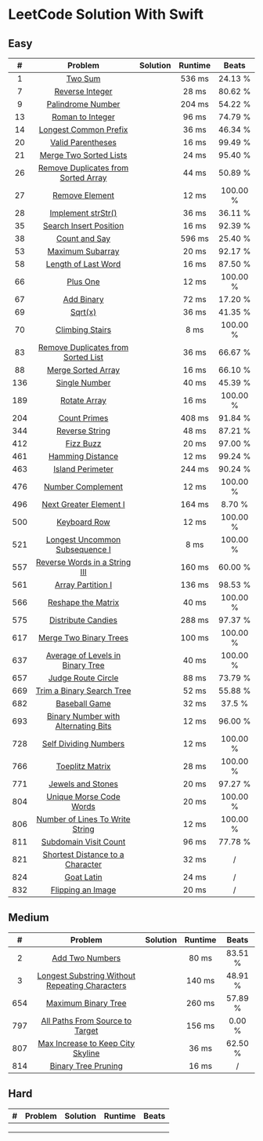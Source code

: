 # LeetCode Solution With Swift

## Easy

| **#** |                         **Problem**                          | **Solution** | **Runtime** | **Beats** |
| :---: | :----------------------------------------------------------: | :----------: | :---------: | :-------: |
|   1   | [Two Sum](https://leetcode.com/problems/two-sum/description/) |              |   536 ms    |  24.13 %  |
|   7   | [Reverse Integer](https://leetcode.com/problems/reverse-integer) |              |    28 ms    |  80.62 %  |
|   9   | [Palindrome Number](https://leetcode.com/problems/palindrome-number) |              |   204 ms    |  54.22 %  |
|  13   | [Roman to Integer](https://leetcode.com/problems/roman-to-integer) |              |    96 ms    |  74.79 %  |
|  14   | [Longest Common Prefix](https://leetcode.com/problems/longest-common-prefix/) |              |    36 ms    |  46.34 %  |
|  20   | [Valid Parentheses](https://leetcode.com/problems/valid-parentheses/) |              |    16 ms    |  99.49 %  |
|  21   | [Merge Two Sorted Lists](https://leetcode.com/problems/merge-two-sorted-lists/) |              |    24 ms    |  95.40 %  |
|  26   | [Remove Duplicates from Sorted Array](https://leetcode.com/problems/remove-duplicates-from-sorted-array/) |              |    44 ms    |  50.89 %  |
|  27   | [Remove Element](https://leetcode.com/problems/remove-element/) |              |    12 ms    | 100.00 %  |
|  28   | [Implement strStr()](https://leetcode.com/problems/implement-strstr/) |              |    36 ms    |  36.11 %  |
|  35   | [Search Insert Position](https://leetcode.com/problems/search-insert-position/) |              |    16 ms    |  92.39 %  |
|  38   | [Count and Say](https://leetcode.com/problems/count-and-say/) |              |   596 ms    |  25.40 %  |
|  53   | [Maximum Subarray](https://leetcode.com/problems/maximum-subarray/) |              |    20 ms    |  92.17 %  |
|  58   | [Length of Last Word](https://leetcode.com/problems/length-of-last-word/) |              |    16 ms    |  87.50 %  |
|  66   |     [Plus One](https://leetcode.com/problems/plus-one/)      |              |    12 ms    | 100.00 %  |
|  67   |   [Add Binary](https://leetcode.com/problems/add-binary/)    |              |    72 ms    |  17.20 %  |
|  69   |       [Sqrt(x)](https://leetcode.com/problems/sqrtx/)        |              |    36 ms    |  41.35 %  |
|  70   | [Climbing Stairs](https://leetcode.com/problems/climbing-stairs/) |              |    8 ms     | 100.00 %  |
|  83   | [Remove Duplicates from Sorted List](https://leetcode.com/problems/remove-duplicates-from-sorted-list/) |              |    36 ms    |  66.67 %  |
|  88   | [Merge Sorted Array](https://leetcode.com/problems/merge-sorted-array/) |              |    16 ms    |  66.10 %  |
|  136  | [Single Number](https://leetcode.com/problems/single-number/) |              |    40 ms    |  45.39 %  |
|  189  | [Rotate Array](https://leetcode.com/problems/rotate-array/)  |              |    16 ms    | 100.00 %  |
|  204  | [Count Primes](https://leetcode.com/problems/count-primes/)  |              |   408 ms    |  91.84 %  |
|  344  | [Reverse String](https://leetcode.com/problems/reverse-string/) |              |    48 ms    |  87.21 %  |
|  412  |    [Fizz Buzz](https://leetcode.com/problems/fizz-buzz/)     |              |    20 ms    |  97.00 %  |
|  461  | [Hamming Distance](https://leetcode.com/problems/hamming-distance/) |              |    12 ms    |  99.24 %  |
|  463  | [Island Perimeter](https://leetcode.com/problems/island-perimeter/) |              |   244 ms    |  90.24 %  |
|  476  | [Number Complement](https://leetcode.com/problems/number-complement/) |              |    12 ms    | 100.00 %  |
|  496  | [Next Greater Element I](https://leetcode.com/problems/next-greater-element-i/) |              |   164 ms    |  8.70 %   |
|  500  | [Keyboard Row](https://leetcode.com/problems/keyboard-row/)  |              |    12 ms    | 100.00 %  |
|  521  | [Longest Uncommon Subsequence I](https://leetcode.com/problems/longest-uncommon-subsequence-i/) |              |    8 ms     | 100.00 %  |
|  557  | [Reverse Words in a String III](https://leetcode.com/problems/reverse-words-in-a-string-iii/) |              |   160 ms    |  60.00 %  |
|  561  | [Array Partition I](https://leetcode.com/problems/array-partition-i/) |              |   136 ms    |  98.53 %  |
|  566  | [Reshape the Matrix](https://leetcode.com/problems/reshape-the-matrix/) |              |    40 ms    | 100.00 %  |
|  575  | [Distribute Candies](https://leetcode.com/problems/distribute-candies/) |              |   288 ms    |  97.37 %  |
|  617  | [Merge Two Binary Trees](https://leetcode.com/problems/merge-two-binary-trees/) |              |   100 ms    | 100.00 %  |
|  637  | [Average of Levels in Binary Tree](https://leetcode.com/problems/average-of-levels-in-binary-tree/) |              |    40 ms    | 100.00 %  |
|  657  | [Judge Route Circle](https://leetcode.com/problems/judge-route-circle/) |              |    88 ms    |  73.79 %  |
|  669  | [Trim a Binary Search Tree](https://leetcode.com/problems/trim-a-binary-search-tree/) |              |    52 ms    |  55.88 %  |
|  682  | [Baseball Game](https://leetcode.com/problems/baseball-game/) |              |    32 ms    |  37.5 %   |
|  693  | [Binary Number with Alternating Bits](https://leetcode.com/problems/binary-number-with-alternating-bits/) |              |    12 ms    |  96.00 %  |
|  728  | [Self Dividing Numbers](https://leetcode.com/problems/self-dividing-numbers/) |              |    12 ms    | 100.00 %  |
|  766  | [Toeplitz Matrix](https://leetcode.com/problems/toeplitz-matrix/) |              |    28 ms    | 100.00 %  |
|  771  | [Jewels and Stones](https://leetcode.com/problems/jewels-and-stones/) |              |    20 ms    |  97.27 %  |
|  804  | [Unique Morse Code Words](https://leetcode.com/problems/unique-morse-code-words/) |              |    20 ms    | 100.00 %  |
|  806  | [Number of Lines To Write String](https://leetcode.com/problems/number-of-lines-to-write-string/) |              |    12 ms    | 100.00 %  |
|  811  | [Subdomain Visit Count](https://leetcode.com/problems/subdomain-visit-count/) |              |    96 ms    |  77.78 %  |
|  821  | [Shortest Distance to a Character](https://leetcode.com/problems/shortest-distance-to-a-character/) |              |    32 ms    |     /     |
|  824  |   [Goat Latin](https://leetcode.com/problems/goat-latin/)    |              |    24 ms    |     /     |
|  832  | [Flipping an Image](https://leetcode.com/problems/flipping-an-image/) |              |    20 ms    |     /     |



## Medium

| **#** |                         **Problem**                          | **Solution** | **Runtime** | **Beats** |
| :---: | :----------------------------------------------------------: | :----------: | :---------: | :-------: |
|   2   | [Add Two Numbers](https://leetcode.com/problems/add-two-numbers/) |              |    80 ms    |  83.51 %  |
|   3   | [Longest Substring Without Repeating Characters](https://leetcode.com/problems/longest-substring-without-repeating-characters/) |              |   140 ms    |  48.91 %  |
|  654  | [Maximum Binary Tree](https://leetcode.com/problems/maximum-binary-tree/) |              |   260 ms    |  57.89 %  |
|  797  | [All Paths From Source to Target](https://leetcode.com/problems/all-paths-from-source-to-target/) |              |   156 ms    |  0.00 %   |
|  807  | [Max Increase to Keep City Skyline](https://leetcode.com/problems/max-increase-to-keep-city-skyline/) |              |    36 ms    |  62.50 %  |
|  814  | [Binary Tree Pruning](https://leetcode.com/problems/binary-tree-pruning/) |              |    16 ms    |     /     |



## Hard

| **#** | **Problem** | **Solution** | **Runtime** | **Beats** |
| :---: | :---------: | :----------: | :---------: | :-------: |
|       |             |              |             |           |
|       |             |              |             |           |
|       |             |              |             |           |
